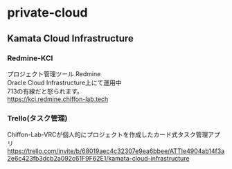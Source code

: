 # private-cloud
## Kamata Cloud Infrastructure


### Redmine-KCI
プロジェクト管理ツール Redmine  
Oracle Cloud Infrastructure上にて運用中  
713の有線だと怒られます。  
https://kci.redmine.chiffon-lab.tech

### Trello(タスク管理)
Chiffon-Lab-VRCが個人的にプロジェクトを作成したカード式タスク管理アプリ
https://trello.com/invite/b/68019aec4c32307e9ea6bbee/ATTIe4904ab14f3a2e6c423fb3dcb2a092c61F9F62E1/kamata-cloud-infrastructure
